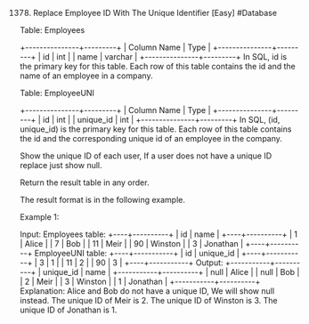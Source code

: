 1378. Replace Employee ID With The Unique Identifier [Easy]
      #Database

Table: Employees

+---------------+---------+
| Column Name | Type |
+---------------+---------+
| id | int |
| name | varchar |
+---------------+---------+
In SQL, id is the primary key for this table.
Each row of this table contains the id and the name of an employee in a company.

Table: EmployeeUNI

+---------------+---------+
| Column Name | Type |
+---------------+---------+
| id | int |
| unique_id | int |
+---------------+---------+
In SQL, (id, unique_id) is the primary key for this table.
Each row of this table contains the id and the corresponding unique id of an employee in the company.

Show the unique ID of each user, If a user does not have a unique ID replace just show null.

Return the result table in any order.

The result format is in the following example.

Example 1:

Input:
Employees table:
+----+----------+
| id | name |
+----+----------+
| 1 | Alice |
| 7 | Bob |
| 11 | Meir |
| 90 | Winston |
| 3 | Jonathan |
+----+----------+
EmployeeUNI table:
+----+-----------+
| id | unique_id |
+----+-----------+
| 3 | 1 |
| 11 | 2 |
| 90 | 3 |
+----+-----------+
Output:
+-----------+----------+
| unique_id | name |
+-----------+----------+
| null | Alice |
| null | Bob |
| 2 | Meir |
| 3 | Winston |
| 1 | Jonathan |
+-----------+----------+
Explanation:
Alice and Bob do not have a unique ID, We will show null instead.
The unique ID of Meir is 2.
The unique ID of Winston is 3.
The unique ID of Jonathan is 1.
